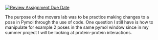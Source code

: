 [![Review Assignment Due Date](https://classroom.github.com/assets/deadline-readme-button-24ddc0f5d75046c5622901739e7c5dd533143b0c8e959d652212380cedb1ea36.svg)](https://classroom.github.com/a/1rIGYQw6)


The purpose of the movers lab was to be practice making changes to a pose in Pymol through the use of code. One question I still have is how to manipulate for example 2 poses in the same pymol window since in my summer project I will be looking at protein-protein interactions.
